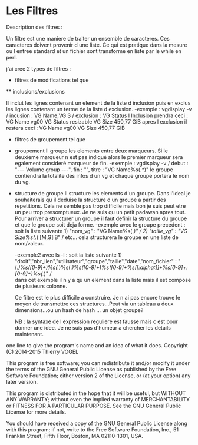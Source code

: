 Les Filtres
===========

Description des filtres :

Un filtre est une maniere de traiter un ensemble de caracteres. Ces caracteres doivent provenir d une liste. Ce qui est pratique dans la mesure ou l entree standard et un fichier sont transforme en liste par le while en perl.

j'ai cree 2 types de filtres :

* filtres de modifications tel que

** inclusions/exclusions

  Il inclut les lignes contenant un element de la liste d inclusion puis en exclus les lignes contenant un terme de la liste d exclusion.
    -exemple : vgdisplay -v / incusion : VG Name,VG S / exclusion : VG Status
    l Inclusion prendra ceci :
    VG Name               vg00
    VG Status             resizable
    VG Size               450,77 GiB
    apres l exclusion il restera ceci :
    VG Name               vg00
    VG Size               450,77 GiB

* filtres de groupement tel que

* groupement
  Il groupe les elements entre deux marqueurs. Si le deuxieme marqueur n est pas indiqué alors le premier marqueur sera egalement consideré marqueur de fin.
    -exemple : vgdisplay -v / debut : "--- Volume group ---", fin : "", titre : "VG Name%s(.*)"
    le groupe contiendra la totalite des infos d un vg et chaque groupe portera le nom du vg.

* structure de groupe
  Il structure les elements d'un groupe. Dans l'ideal je souhaiterais qu il deduise la structure d un groupe a partir des repetitions. Cela ne semble pas trop difficile mais bon je suis peut etre un peu trop presomptueux. Je ne suis qu un petit padawan apres tout.
  Pour arriver a structurer un groupe il faut definir la structure du groupe et que le groupe soit deja forme.
  -exemple avec le groupe precedent : soit la liste suivante 1) "nom_vg" : "VG Name%s(.*)" / 2) "taille_vg" : "VG Size%s(.*) [M,G]iB" / etc...
   cela structurera le groupe en une liste de nom/valeur.

  -exemple2 avec ls -l : soit la liste suivante 1) "droit","nbr_lien","utilisateur","groupe","taille","date","nom_fichier" : "(.*)%s([0-9]+)%s(.*)%s(.*)%s([0-9]+)%s([0-9]+%s[[:alpha:]]+%s[0-9]+:[0-9]+)%s(.*)" /  
   dans cet exemple il n y a qu un element dans la liste mais il est compose de plusieurs colonne.

   Ce filtre est le plus difficile a construire. Je n ai pas encore trouve le moyen de transmettre ces structures...Peut via un tableau a deux dimensions...ou un hash de hash ...
   un objet groupe?


   NB : la syntaxe de l expression reguliere est fausse mais c est pour donner une idee. Je ne suis pas d'humeur a chercher les details maintenant.

one line to give the program's name and an idea of what it does.
Copyright (C) 2014-2015  Thierry VOGEL

This program is free software; you can redistribute it and/or
modify it under the terms of the GNU General Public License
as published by the Free Software Foundation; either version 2
of the License, or (at your option) any later version.

This program is distributed in the hope that it will be useful,
but WITHOUT ANY WARRANTY; without even the implied warranty of
MERCHANTABILITY or FITNESS FOR A PARTICULAR PURPOSE.  See the
GNU General Public License for more details.

You should have received a copy of the GNU General Public License
along with this program; if not, write to the Free Software
Foundation, Inc., 51 Franklin Street, Fifth Floor, Boston, MA  02110-1301, USA.
